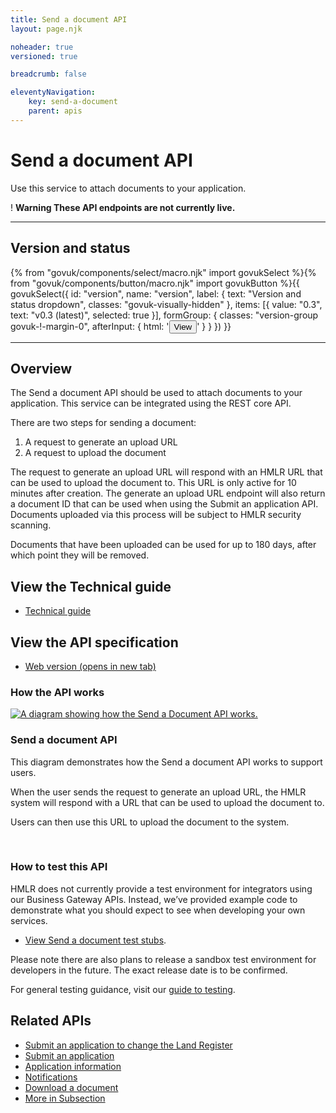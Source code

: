 ```yaml
---
title: Send a document API
layout: page.njk

noheader: true
versioned: true

breadcrumb: false

eleventyNavigation:
    key: send-a-document
    parent: apis
---
```


<div class="govuk-grid-row">
  <div class="govuk-grid-column-full">
    <h1 class="govuk-heading-xl">
      Send a document API
    </h1>
    <p class="govuk-body-l">Use this service to attach documents to your application.</p>
    <div class="govuk-warning-text">
      <span class="govuk-warning-text__icon" aria-hidden="true">!</span>
      <strong class="govuk-warning-text__text">
        <span class="govuk-visually-hidden">Warning</span>
        These API endpoints are not currently live.
      </strong>
    </div>
  </div>
</div>

<section class="govuk-grid-row">
  <div class="govuk-grid-column-two-thirds">
  <hr class="govuk-section-break govuk-section-break--m govuk-section-break--visible govuk-!-margin-top-0">
  <div class="bg-version-grid">
    <div>
        <h2 class="govuk-heading-m govuk-!-margin-0" id="version-and-status">Version and status</h2>
    </div>
    {% from "govuk/components/select/macro.njk" import govukSelect %}{% from "govuk/components/button/macro.njk" import govukButton %}{{ govukSelect({
        id: "version",
        name: "version",
        label: {
            text: "Version and status dropdown",
            classes: "govuk-visually-hidden"
        },
        items: [{
            value: "0.3",
            text: "v0.3 (latest)",
            selected: true
        }],
        formGroup: {
            classes: "version-group govuk-!-margin-0",
            afterInput: {
                html: '<button type="submit" 
                class="govuk-button govuk-!-margin-0" 
                data-module="govuk-button"
                onclick="setVersion();"
                >View</button>'
            }
        }
        }) }}
  </div>
  <hr class="govuk-section-break govuk-section-break--m govuk-section-break--visible">    
  <div>
    <h2 class="govuk-heading-m" id="overview">Overview</h2>
    <p class="govuk-body">
      The Send a document API should be used to attach documents to your application. This service can be integrated
      using the REST core API.</p>
    <p class="govuk-body">There are two steps for sending a document:</p>
    <ol class="govuk-list govuk-list--number">
      <li>A request to generate an upload URL</li>
      <li>A request to upload the document</li>
    </ol>
    <p class="govuk-body">The request to generate an upload URL will respond with an HMLR URL that can be used to
      upload the document to. This URL is only active for 10 minutes after creation. The generate an upload URL
      endpoint will also return a document ID that can be used when using the Submit an application API. Documents
      uploaded via this process will be subject to HMLR security scanning.</p>
    <p class="govuk-body">Documents that have been uploaded can be used for up to 180 days, after which point they
      will be removed.</p>
  </div>
  <div>
    <h2 class="govuk-heading-m" id="view-the-technical-guide">View the Technical guide</h2>
    <ul class="govuk-list">
      <li>
        <a class="govuk-body govuk-link" href="./technical-guide">Technical guide</a>
      </li>
    </ul>
  </div>
  <div>
    <h2 class="govuk-heading-m" id="view-the-api-specification">View the API specification</h2>
    <ul class="govuk-list">
      <li>
        <a class="govuk-body govuk-link"
          href="https://landregistry.github.io/bgtechdoc/vcad/v0_3/vcad-spec.html#tag/Send-a-document-API"
          rel="noreferrer noopener" target="_blank">Web version (opens in new tab)</a>
      </li>
    </ul>
  </div>
  <div>
    <h3 class="govuk-heading-m" id="how-the-service-api-works">How the API works</h3>
    <div class="govuk-!-padding-bottom-3"></div>
    <a target="_blank" href="/assets/images/SendADocumentSequence.png"><img src="/assets/images/SendADocumentSequence.png" alt="A diagram showing how the Send a Document API works."></a>
    <h3 class="govuk-heading-s">Send a document API</h3>
    <p class="govuk-body">This diagram demonstrates how the Send a document API works to support users.</p>
    <p class="govuk-body">When the user sends the request to generate an upload URL, the HMLR system will respond with a URL that can be used to upload the document to. </p>
    <p class="govuk-body">Users can then use this URL to upload the document to the system. </p>
  </div>
  <br>
  <div>
    <h3 class="govuk-heading-m" id="how-to-test-this-service-api">How to test this API</h3>
    <p class="govuk-body">HMLR does not currently provide a test environment for integrators using our Business
      Gateway APIs. Instead, we’ve provided example code to demonstrate what you should expect to see when developing
      your own services.</p>
    <ul class="govuk-list">
      <li>
        <p class="govuk-body"><a class="govuk-body govuk-link" href="./test-stubs">View Send a
            document test stubs</a>.</p>
      </li>
    </ul>
    <div class="govuk-inset-text">Please note there are also plans to release a sandbox test environment for developers in the future. The exact release date is to be confirmed.</div>
    <p class="govuk-body">For general testing guidance, visit our <a class="govuk-body govuk-link"
        href="/a-guide-to-testing">guide to testing</a>.</p>
  </div>
</div>
<div class="govuk-grid-column-one-third">
  <aside class="related-items" role="complementary">
    <h2 class="govuk-heading-m" id="related-apis">
      Related APIs
    </h2>
    <nav role="navigation" aria-labelledby="related-apis">
      <ul class="govuk-list govuk-!-font-size-16">
        <li>
          <a class="govuk-body govuk-link" href="/apis/submit-an-application-to-change-the-land-register">
            Submit an application to change the Land Register
          </a>
        </li>
        <li>
          <a class="govuk-body govuk-link" href="/apis/submit-an-application">
            Submit an application
          </a>
        </li>
        <li>
          <a class="govuk-body govuk-link" href="/apis/application-information">
            Application information
          </a>
        </li>
        <li>
          <a class="govuk-body govuk-link" href="/apis/notifications">
            Notifications
          </a>
        </li>
        <li>
          <a class="govuk-body govuk-link" href="/apis/download-a-document">
            Download a document
          </a>
        </li>
        <li>
          <a class="govuk-body govuk-link govuk-!-font-weight-bold" href="/find-a-service-api">
            More <span class="govuk-visually-hidden">in Subsection</span>
          </a>
        </li>
      </ul>
    </nav>
  </aside>
</div>
</section>

</div>